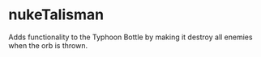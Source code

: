 # nukeTalisman
Adds functionality to the Typhoon Bottle by making it destroy all enemies when the orb is thrown.
